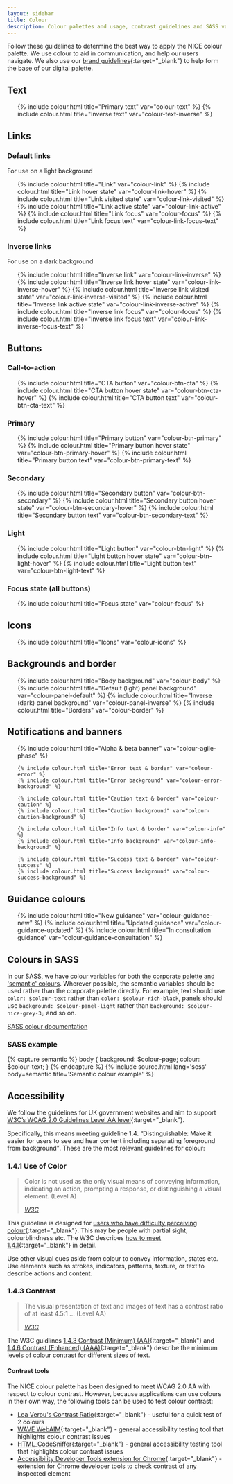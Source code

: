 ```yaml
---
layout: sidebar
title: Colour
description: Colour palettes and usage, contrast guidelines and SASS variables
---
```


Follow these guidelines to determine the best way to apply the NICE colour palette. We use colour to aid in communication, and help our users navigate. We also use our [brand guidelines](https://www.nice.org.uk/brand/colour-palette){:target="_blank"} to help form the base of our digital palette. 

## Text
<ul class="colour-grid">
    {% include colour.html title="Primary text" var="colour-text" %}
    {% include colour.html title="Inverse text" var="colour-text-inverse" %}
</ul>

## Links

### Default links

For use on a light background

<ul class="colour-grid">
    {% include colour.html title="Link" var="colour-link" %}
    {% include colour.html title="Link hover state" var="colour-link-hover" %}
    {% include colour.html title="Link visited state" var="colour-link-visited" %}
    {% include colour.html title="Link active state" var="colour-link-active" %}
    {% include colour.html title="Link focus" var="colour-focus" %}
    {% include colour.html title="Link focus text" var="colour-link-focus-text" %}
</ul>

### Inverse links

For use on a dark background

<ul class="colour-grid">
    {% include colour.html title="Inverse link" var="colour-link-inverse" %}
    {% include colour.html title="Inverse link hover state" var="colour-link-inverse-hover" %}
    {% include colour.html title="Inverse link visited state" var="colour-link-inverse-visited" %}
    {% include colour.html title="Inverse link active state" var="colour-link-inverse-active" %}
    {% include colour.html title="Inverse link focus" var="colour-focus" %}
    {% include colour.html title="Inverse link focus text" var="colour-link-inverse-focus-text" %}
</ul>

## Buttons

### Call-to-action 
<ul class="colour-grid">
    {% include colour.html title="CTA button" var="colour-btn-cta" %}
    {% include colour.html title="CTA button hover state" var="colour-btn-cta-hover" %}
    {% include colour.html title="CTA button text" var="colour-btn-cta-text" %}
</ul>
    
### Primary
<ul class="colour-grid">
    {% include colour.html title="Primary button" var="colour-btn-primary" %}
    {% include colour.html title="Primary button hover state" var="colour-btn-primary-hover" %}
    {% include colour.html title="Primary button text" var="colour-btn-primary-text" %}
</ul>

### Secondary
<ul class="colour-grid">
    {% include colour.html title="Secondary button" var="colour-btn-secondary" %}
    {% include colour.html title="Secondary button hover state" var="colour-btn-secondary-hover" %}
    {% include colour.html title="Secondary button text" var="colour-btn-secondary-text" %}
</ul>

### Light
<ul class="colour-grid">
    {% include colour.html title="Light button" var="colour-btn-light" %}
    {% include colour.html title="Light button hover state" var="colour-btn-light-hover" %}
    {% include colour.html title="Light button text" var="colour-btn-light-text" %}
</ul>

### Focus state (all buttons)
<ul class="colour-grid">
    {% include colour.html title="Focus state" var="colour-focus" %}
</ul>


## Icons

<ul class="colour-grid">
    {% include colour.html title="Icons" var="colour-icons" %}
</ul>


## Backgrounds and border

<ul class="colour-grid">
    {% include colour.html title="Body background" var="colour-body" %}
    {% include colour.html title="Default (light) panel background" var="colour-panel-default" %}
    {% include colour.html title="Inverse (dark) panel background" var="colour-panel-inverse" %}
    {% include colour.html title="Borders" var="colour-border" %}
</ul>


## Notifications and banners

<ul class="colour-grid">
    {% include colour.html title="Alpha & beta banner" var="colour-agile-phase" %}

    {% include colour.html title="Error text & border" var="colour-error" %}
    {% include colour.html title="Error background" var="colour-error-background" %}

    {% include colour.html title="Caution text & border" var="colour-caution" %}
    {% include colour.html title="Caution background" var="colour-caution-background" %}

    {% include colour.html title="Info text & border" var="colour-info" %}
    {% include colour.html title="Info background" var="colour-info-background" %}

    {% include colour.html title="Success text & border" var="colour-success" %}
    {% include colour.html title="Success background" var="colour-success-background" %}
</ul>


## Guidance colours

<ul class="colour-grid">
    {% include colour.html title="New guidance" var="colour-guidance-new" %}
    {% include colour.html title="Updated guidance" var="colour-guidance-updated" %}
    {% include colour.html title="In consultation guidance" var="colour-guidance-consultation" %}
</ul>

## Colours in SASS

In our SASS, we have colour variables for both <a href="{{ site.baseurl }}{% link technical/sass/documentation/colours.md %}">the corporate palette and 'semantic' colours</a>. Wherever possible, the semantic variables should be used rather than the corporate palette directly. For example, text should use `color: $colour-text` rather than `color: $colour-rich-black`, panels should use `background: $colour-panel-light` rather than `background: $colour-nice-grey-3;` and so on.

<a href="{{ site.baseurl }}{% link technical/sass/documentation/colours.md %}" class="btn btn--secondary">SASS colour documentation</a>

### SASS example

{% capture semantic %}
body {
    background: $colour-page;
    colour: $colour-text;
}
{% endcapture %}
{% include source.html lang='scss' body=semantic title='Semantic colour example' %}

## Accessibility

We follow the guidelines for UK government websites and aim to support [W3C’s WCAG 2.0 Guidelines Level AA level](https://www.w3.org/TR/WCAG20/){:target="_blank"}.

Specifically, this means meeting guideline 1.4. <q>Distinguishable: Make it easier for users to see and hear content including separating foreground from background</q>. These are the most relevant guidelines for colour:

### 1.4.1 Use of Color

<blockquote class="quote">
    <p>
        Color is not used as the only visual means of conveying information, indicating an action, prompting a response, or distinguishing a visual element. (Level A)
    </p>
    <footer>
        <cite><a href="https://www.w3.org/TR/WCAG/#visual-audio-contrast-without-color">W3C</a></cite>
    </footer>
</blockquote>

This guideline is designed for [users who have difficulty perceiving colour](https://www.w3.org/TR/UNDERSTANDING-WCAG20/visual-audio-contrast-without-color.html#visual-audio-contrast-without-color-65-head){:target="_blank"}. This may be people with partial sight, colourblindness etc. The W3C describes [how to meet 1.4.1](http://www.w3.org/WAI/WCAG20/quickref/#qr-visual-audio-contrast-without-color){:target="_blank"} in detail.

Use other visual cues aside from colour to convey information, states etc. Use elements such as strokes, indicators, patterns, texture, or text to describe actions and content.

### 1.4.3 Contrast

<blockquote class="quote">
    <p>
        The visual presentation of text and images of text has a contrast ratio of at least 4.5:1 &hellip; (Level AA)
    </p>
    <footer>
        <cite><a href="https://www.w3.org/TR/WCAG/#visual-audio-contrast-contrast">W3C</a></cite>
    </footer>
</blockquote>

The W3C guidlines [1.4.3 Contrast (Minimum) (AA)](https://www.w3.org/TR/2008/REC-WCAG20-20081211/#visual-audio-contrast-contrast){:target="_blank"} and [1.4.6 Contrast (Enhanced) (AAA)](https://www.w3.org/TR/2008/REC-WCAG20-20081211/#visual-audio-contrast7){:target="_blank"} describe the minimum levels of colour contrast for different sizes of text.

#### Contrast tools

The NICE colour palette has been designed to meet WCAG 2.0 AA with respect to colour contrast. However, because applications can use colours in their own way, the following tools can be used to test colour contrast:

- [Lea Verou's Contrast Ratio](http://leaverou.github.io/contrast-ratio/){:target="_blank"} - useful for a quick test of 2 colours
- [WAVE WebAIM](http://wave.webaim.org/extension/){:target="_blank"} - general accessibility testing tool that highlights colour contrast issues
- [HTML_CodeSniffer](http://squizlabs.github.io/HTML_CodeSniffer/){:target="_blank"} - general accessibility testing tool that highlights colour contrast issues
- [Accessibility Developer Tools extension for Chrome](https://chrome.google.com/webstore/detail/accessibility-developer-t/fpkknkljclfencbdbgkenhalefipecmb?hl=en){:target="_blank"} - extension for Chrome developer tools to check contrast of any inspected element
